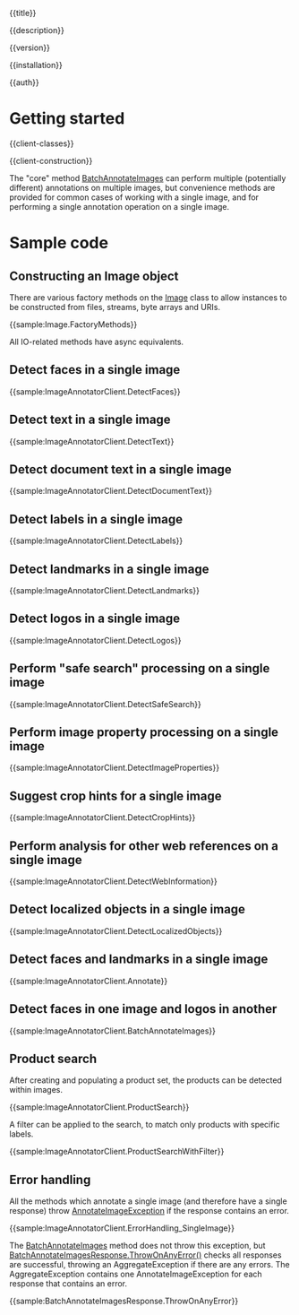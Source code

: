 {{title}}

{{description}}

{{version}}

{{installation}}

{{auth}}

# Getting started

{{client-classes}}

{{client-construction}}

The "core" method [BatchAnnotateImages](obj/api/Google.Cloud.Vision.V1.ImageAnnotatorClient.yml#Google_Cloud_Vision_V1_ImageAnnotatorClient_BatchAnnotateImages_System_Collections_Generic_IEnumerable_Google_Cloud_Vision_V1_AnnotateImageRequest__Google_Api_Gax_Grpc_CallSettings_)
can perform multiple (potentially different) annotations on multiple
images, but convenience methods are provided for common cases of
working with a single image, and for performing a single annotation
operation on a single image.

# Sample code

## Constructing an Image object

There are various factory methods on the
[Image](obj/api/Google.Cloud.Vision.V1.Image.yml) class to allow
instances to be constructed from files, streams, byte arrays and URIs.

{{sample:Image.FactoryMethods}}

All IO-related methods have async equivalents.

## Detect faces in a single image

{{sample:ImageAnnotatorClient.DetectFaces}}

## Detect text in a single image

{{sample:ImageAnnotatorClient.DetectText}}

## Detect document text in a single image

{{sample:ImageAnnotatorClient.DetectDocumentText}}

## Detect labels in a single image

{{sample:ImageAnnotatorClient.DetectLabels}}

## Detect landmarks in a single image

{{sample:ImageAnnotatorClient.DetectLandmarks}}

## Detect logos in a single image

{{sample:ImageAnnotatorClient.DetectLogos}}

## Perform "safe search" processing on a single image

{{sample:ImageAnnotatorClient.DetectSafeSearch}}

## Perform image property processing on a single image

{{sample:ImageAnnotatorClient.DetectImageProperties}}

## Suggest crop hints for a single image

{{sample:ImageAnnotatorClient.DetectCropHints}}

## Perform analysis for other web references on a single image

{{sample:ImageAnnotatorClient.DetectWebInformation}}

## Detect localized objects in a single image

{{sample:ImageAnnotatorClient.DetectLocalizedObjects}}

## Detect faces and landmarks in a single image

{{sample:ImageAnnotatorClient.Annotate}}

## Detect faces in one image and logos in another

{{sample:ImageAnnotatorClient.BatchAnnotateImages}}

## Product search

After creating and populating a product set, the products can be
detected within images.

{{sample:ImageAnnotatorClient.ProductSearch}}

A filter can be applied to the search, to match only products with
specific labels.

{{sample:ImageAnnotatorClient.ProductSearchWithFilter}}

## Error handling

All the methods which annotate a single image (and therefore have a single response) throw
[AnnotateImageException](obj/api/Google.Cloud.Vision.V1.AnnotateImageException.yml) if the response
contains an error.

{{sample:ImageAnnotatorClient.ErrorHandling_SingleImage}}

The [BatchAnnotateImages](obj/api/Google.Cloud.Vision.V1.ImageAnnotatorClient.yml#Google_Cloud_Vision_V1_ImageAnnotatorClient_BatchAnnotateImages_System_Collections_Generic_IEnumerable_Google_Cloud_Vision_V1_AnnotateImageRequest__Google_Api_Gax_Grpc_CallSettings_)
method does not throw this exception, but [BatchAnnotateImagesResponse.ThrowOnAnyError()](obj/api/Google.Cloud.Vision.V1.BatchAnnotateImagesResponse.yml##Google_Cloud_Vision_V1_BatchAnnotateImagesResponse_ThrowOnAnyError) checks
all responses are successful, throwing an AggregateException if there are any errors.
The AggregateException contains one AnnotateImageException for each response that contains an error.

{{sample:BatchAnnotateImagesResponse.ThrowOnAnyError}}
